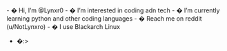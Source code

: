 <p>
  - � Hi, I’m @Lynxr0
  - � I’m interested in coding adn tech
  - � I’m currently learning python and other coding languages
  - � Reach me on reddit (u/NotLynxro) 
  - � I use Blackarch Linux


  - �:>

</p>
